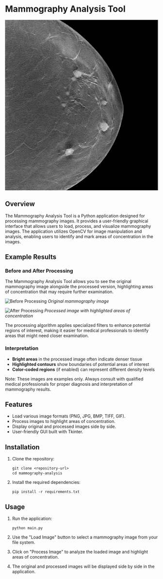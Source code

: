 # Mammography Analysis Tool

![Mammography Analysis Tool](mamografia.png)

## Overview

The Mammography Analysis Tool is a Python application designed for processing mammography images. It provides a user-friendly graphical interface that allows users to load, process, and visualize mammography images. The application utilizes OpenCV for image manipulation and analysis, enabling users to identify and mark areas of concentration in the images.

## Example Results

### Before and After Processing

The Mammography Analysis Tool allows you to see the original mammography image alongside the processed version, highlighting areas of concentration that may require further examination.

![Before Processing](examples/mamografia.png)
*Original mammography image*

![After Processing](examples/resultado_mamografia.png)
*Processed image with highlighted areas of concentration*

The processing algorithm applies specialized filters to enhance potential regions of interest, making it easier for medical professionals to identify areas that might need closer examination.

### Interpretation

- **Bright areas** in the processed image often indicate denser tissue
- **Highlighted contours** show boundaries of potential areas of interest
- **Color-coded regions** (if enabled) can represent different density levels

Note: These images are examples only. Always consult with qualified medical professionals for proper diagnosis and interpretation of mammography results.

## Features

- Load various image formats (PNG, JPG, BMP, TIFF, GIF).
- Process images to highlight areas of concentration.
- Display original and processed images side by side.
- User-friendly GUI built with Tkinter.

## Installation

1. Clone the repository:
    ```
    git clone <repository-url>
    cd mammography-analysis
    ```

2. Install the required dependencies:
    ```
    pip install -r requirements.txt
    ```

## Usage

1. Run the application:
    ```
    python main.py
    ```

2. Use the "Load Image" button to select a mammography image from your file system.

3. Click on "Process Image" to analyze the loaded image and highlight areas of concentration.

4. The original and processed images will be displayed side by side in the application.

